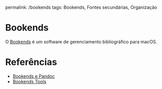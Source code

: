 permalink: /bookends
tags: Bookends, Fontes secundárias, Organização

# Bookends

O [Bookends](https://www.sonnysoftware.com) é um software de gerenciamento bibliográfico para macOS.


# Referências

- [Bookends e Pandoc](https://www.rousette.org.uk/archives/bookends-and-pandoc/)
- [Bookends Tools](https://github.com/iandol/bookends-tools)